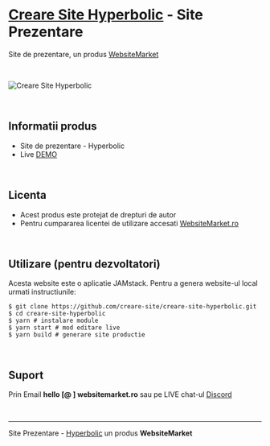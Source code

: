 # [Creare Site Hyperbolic](https://creare-site-hyperbolic.websitemarket.ro/) - Site Prezentare

Site de prezentare, un produs [WebsiteMarket](https://websitemarket.ro)

<br />

![Creare Site Hyperbolic](https://raw.githubusercontent.com/creare-site/static/master/produse/creare-site-hyperbolic-intro.gif)

<br />

## Informatii produs

- Site de prezentare - Hyperbolic
- Live [DEMO](https://creare-site-hyperbolic.websitemarket.ro)
 
<br />

## Licenta

- Acest produs este protejat de drepturi de autor
- Pentru cumpararea licentei de utilizare accesati [WebsiteMarket.ro](https://websitemarket.ro) 

<br />

## Utilizare (pentru dezvoltatori)

Acesta website este o aplicatie JAMstack. Pentru a genera website-ul local urmati instructiunile:

```
$ git clone https://github.com/creare-site/creare-site-hyperbolic.git
$ cd creare-site-hyperbolic
$ yarn # instalare module
$ yarn start # mod editare live
$ yarn build # generare site productie
```

<br />

## Suport

Prin Email **hello [@ ] websitemarket.ro** sau pe LIVE chat-ul [Discord](https://discord.gg/MFRQmAk)

<br />

---
Site Prezentare - [Hyperbolic](https://creare-site-hyperbolic.websitemarket.ro/) un produs **WebsiteMarket**

